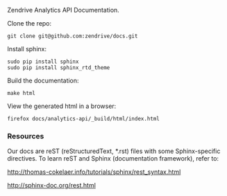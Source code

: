 Zendrive Analytics API Documentation.

Clone the repo:
```
git clone git@github.com:zendrive/docs.git
```

Install sphinx:
```
sudo pip install sphinx
sudo pip install sphinx_rtd_theme
```

Build the documentation:
```
make html
```

View the generated html in a browser:
```
firefox docs/analytics-api/_build/html/index.html
```

### Resources

Our docs are reST (reStructuredText, *.rst) files with some Sphinx-specific directives.
To learn reST and Sphinx (documentation framework), refer to:

http://thomas-cokelaer.info/tutorials/sphinx/rest_syntax.html

http://sphinx-doc.org/rest.html
